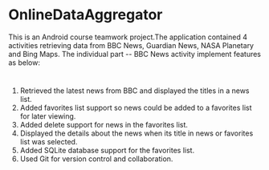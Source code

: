 # OnlineDataAggregator
This is an Android course teamwork project.The application contained 4 activities retrieving data from BBC News, Guardian News, NASA Planetary and Bing Maps.
The individual part -- BBC News activity implement features as below:
#
1)	Retrieved the latest news from BBC and displayed the titles in a news list.
2)	Added favorites list support so news could be added to a favorites list for later viewing.
3)	Added delete support for news in the favorites list.
4)	Displayed the details about the news when its title in news or favorites list was selected.
5)	Added SQLite database support for the favorites list.
6)	Used Git for version control and collaboration.
